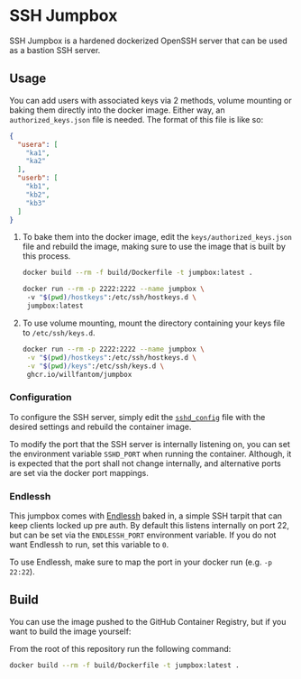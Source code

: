 # SSH Jumpbox

SSH Jumpbox is a hardened dockerized OpenSSH server that can be used as a bastion SSH server. 

## Usage

You can add users with associated keys via 2 methods, volume mounting or baking them directly into the docker image. Either way, an `authorized_keys.json` file is needed. The format of this file is like so:
```json
{
  "usera": [
    "ka1",
    "ka2"
  ],
  "userb": [
    "kb1",
    "kb2",
    "kb3"
  ]
}
```

1. To bake them into the docker image, edit the `keys/authorized_keys.json` file and rebuild the image, making sure to use the image that is built by this process.

   ```bash
   docker build --rm -f build/Dockerfile -t jumpbox:latest .
   ```

   ```bash
   docker run --rm -p 2222:2222 --name jumpbox \ 
    -v "$(pwd)/hostkeys":/etc/ssh/hostkeys.d \
    jumpbox:latest
   ```


2. To use volume mounting, mount the directory containing your keys file to `/etc/ssh/keys.d`.

   ```bash
   docker run --rm -p 2222:2222 --name jumpbox \
    -v "$(pwd)/hostkeys":/etc/ssh/hostkeys.d \
    -v "$(pwd)/keys":/etc/ssh/keys.d \
    ghcr.io/willfantom/jumpbox
   ```

### Configuration

To configure the SSH server, simply edit the [`sshd_config`](sshd/sshd_config) file with the desired settings and rebuild the container image.

To modify the port that the SSH server is internally listening on, you can set the environment variable `SSHD_PORT` when running the container. Although, it is expected that the port shall not change internally, and alternative ports are set via the docker port mappings.

### Endlessh

This jumpbox comes with [Endlessh](https://github.com/skeeto/endlessh) baked in, a simple SSH tarpit that can keep clients locked up pre auth. By default this listens internally on port 22, but can be set via the `ENDLESSH_PORT` environment variable. If you do not want Endlessh to run, set this variable to `0`.

To use Endlessh, make sure to map the port in your docker run (e.g. `-p 22:22`).


## Build

You can use the image pushed to the GitHub Container Registry, but if you want to build the image yourself: 

From the root of this repository run the following command:
```bash
docker build --rm -f build/Dockerfile -t jumpbox:latest .
```
